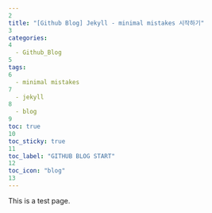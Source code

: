 ```yaml
---
2
title: "[Github Blog] Jekyll - minimal mistakes 시작하기"
3
categories:
4
  - Github_Blog
5
tags:
6
  - minimal mistakes
7
  - jekyll
8
  - blog
9
toc: true
10
toc_sticky: true
11
toc_label: "GITHUB BLOG START"
12
toc_icon: "blog"
13
---
```


This is a test page. 
